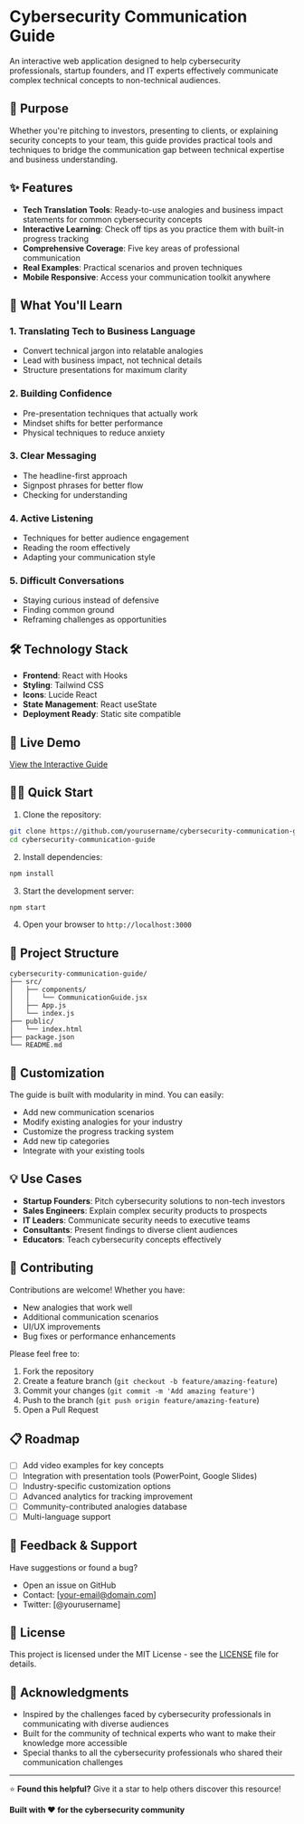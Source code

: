 # Cybersecurity Communication Guide

An interactive web application designed to help cybersecurity professionals, startup founders, and IT experts effectively communicate complex technical concepts to non-technical audiences.

## 🎯 Purpose

Whether you're pitching to investors, presenting to clients, or explaining security concepts to your team, this guide provides practical tools and techniques to bridge the communication gap between technical expertise and business understanding.

## ✨ Features

- **Tech Translation Tools**: Ready-to-use analogies and business impact statements for common cybersecurity concepts
- **Interactive Learning**: Check off tips as you practice them with built-in progress tracking
- **Comprehensive Coverage**: Five key areas of professional communication
- **Real Examples**: Practical scenarios and proven techniques
- **Mobile Responsive**: Access your communication toolkit anywhere

## 🚀 What You'll Learn

### 1. Translating Tech to Business Language
- Convert technical jargon into relatable analogies
- Lead with business impact, not technical details
- Structure presentations for maximum clarity

### 2. Building Confidence
- Pre-presentation techniques that actually work
- Mindset shifts for better performance
- Physical techniques to reduce anxiety

### 3. Clear Messaging
- The headline-first approach
- Signpost phrases for better flow
- Checking for understanding

### 4. Active Listening
- Techniques for better audience engagement
- Reading the room effectively
- Adapting your communication style

### 5. Difficult Conversations
- Staying curious instead of defensive
- Finding common ground
- Reframing challenges as opportunities

## 🛠️ Technology Stack

- **Frontend**: React with Hooks
- **Styling**: Tailwind CSS
- **Icons**: Lucide React
- **State Management**: React useState
- **Deployment Ready**: Static site compatible

## 📱 Live Demo

[View the Interactive Guide](your-deployment-url-here)

## 🏃‍♂️ Quick Start

1. Clone the repository:
```bash
git clone https://github.com/yourusername/cybersecurity-communication-guide.git
cd cybersecurity-communication-guide
```

2. Install dependencies:
```bash
npm install
```

3. Start the development server:
```bash
npm start
```

4. Open your browser to `http://localhost:3000`

## 📁 Project Structure

```
cybersecurity-communication-guide/
├── src/
│   ├── components/
│   │   └── CommunicationGuide.jsx
│   ├── App.js
│   └── index.js
├── public/
│   └── index.html
├── package.json
└── README.md
```

## 🎨 Customization

The guide is built with modularity in mind. You can easily:

- Add new communication scenarios
- Modify existing analogies for your industry
- Customize the progress tracking system
- Add new tip categories
- Integrate with your existing tools

## 💡 Use Cases

- **Startup Founders**: Pitch cybersecurity solutions to non-tech investors
- **Sales Engineers**: Explain complex security products to prospects
- **IT Leaders**: Communicate security needs to executive teams
- **Consultants**: Present findings to diverse client audiences
- **Educators**: Teach cybersecurity concepts effectively

## 🤝 Contributing

Contributions are welcome! Whether you have:
- New analogies that work well
- Additional communication scenarios
- UI/UX improvements
- Bug fixes or performance enhancements

Please feel free to:
1. Fork the repository
2. Create a feature branch (`git checkout -b feature/amazing-feature`)
3. Commit your changes (`git commit -m 'Add amazing feature'`)
4. Push to the branch (`git push origin feature/amazing-feature`)
5. Open a Pull Request

## 📋 Roadmap

- [ ] Add video examples for key concepts
- [ ] Integration with presentation tools (PowerPoint, Google Slides)
- [ ] Industry-specific customization options
- [ ] Advanced analytics for tracking improvement
- [ ] Community-contributed analogies database
- [ ] Multi-language support

## 📧 Feedback & Support

Have suggestions or found a bug? 
- Open an issue on GitHub
- Contact: [your-email@domain.com]
- Twitter: [@yourusername]

## 📄 License

This project is licensed under the MIT License - see the [LICENSE](LICENSE) file for details.

## 🙏 Acknowledgments

- Inspired by the challenges faced by cybersecurity professionals in communicating with diverse audiences
- Built for the community of technical experts who want to make their knowledge more accessible
- Special thanks to all the cybersecurity professionals who shared their communication challenges

---

⭐ **Found this helpful?** Give it a star to help others discover this resource!

**Built with ❤️ for the cybersecurity community**